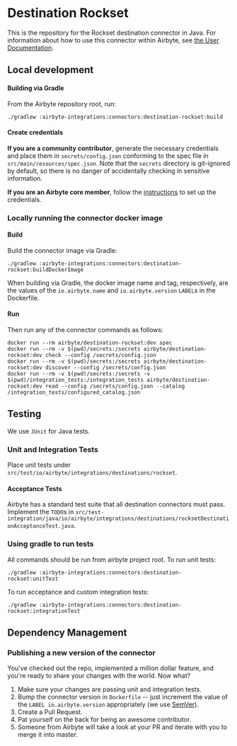 # Destination Rockset

This is the repository for the Rockset destination connector in Java.
For information about how to use this connector within Airbyte, see [the User Documentation](https://docs.airbyte.io/integrations/destinations/rockset).

## Local development

#### Building via Gradle
From the Airbyte repository root, run:
```
./gradlew :airbyte-integrations:connectors:destination-rockset:build
```

#### Create credentials
**If you are a community contributor**, generate the necessary credentials and place them in `secrets/config.json` conforming to the spec file in `src/main/resources/spec.json`.
Note that the `secrets` directory is git-ignored by default, so there is no danger of accidentally checking in sensitive information.

**If you are an Airbyte core member**, follow the [instructions](https://docs.airbyte.io/contributing-to-airbyte/building-new-connector#using-credentials-in-ci) to set up the credentials.

### Locally running the connector docker image

#### Build
Build the connector image via Gradle:
```
./gradlew :airbyte-integrations:connectors:destination-rockset:buildDockerImage
```
When building via Gradle, the docker image name and tag, respectively, are the values of the `io.airbyte.name` and `io.airbyte.version` `LABEL`s in
the Dockerfile.

#### Run
Then run any of the connector commands as follows:
```
docker run --rm airbyte/destination-rockset:dev spec
docker run --rm -v $(pwd)/secrets:/secrets airbyte/destination-rockset:dev check --config /secrets/config.json
docker run --rm -v $(pwd)/secrets:/secrets airbyte/destination-rockset:dev discover --config /secrets/config.json
docker run --rm -v $(pwd)/secrets:/secrets -v $(pwd)/integration_tests:/integration_tests airbyte/destination-rockset:dev read --config /secrets/config.json --catalog /integration_tests/configured_catalog.json
```

## Testing
We use `JUnit` for Java tests.

### Unit and Integration Tests
Place unit tests under `src/test/io/airbyte/integrations/destinations/rockset`.

#### Acceptance Tests
Airbyte has a standard test suite that all destination connectors must pass. Implement the `TODO`s in
`src/test-integration/java/io/airbyte/integrations/destinations/rocksetDestinationAcceptanceTest.java`.

### Using gradle to run tests
All commands should be run from airbyte project root.
To run unit tests:
```
./gradlew :airbyte-integrations:connectors:destination-rockset:unitTest
```
To run acceptance and custom integration tests:
```
./gradlew :airbyte-integrations:connectors:destination-rockset:integrationTest
```

## Dependency Management

### Publishing a new version of the connector
You've checked out the repo, implemented a million dollar feature, and you're ready to share your changes with the world. Now what?
1. Make sure your changes are passing unit and integration tests.
1. Bump the connector version in `Dockerfile` -- just increment the value of the `LABEL io.airbyte.version` appropriately (we use [SemVer](https://semver.org/)).
1. Create a Pull Request.
1. Pat yourself on the back for being an awesome contributor.
1. Someone from Airbyte will take a look at your PR and iterate with you to merge it into master.
